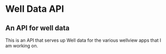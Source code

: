 
# Well Data API

## An API for well data
This is an API that serves up Well data for the various wellview apps that I am working on.


